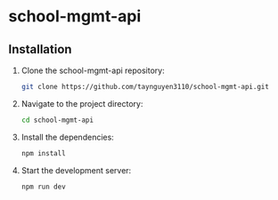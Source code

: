 # school-mgmt-api

## Installation

1. Clone the school-mgmt-api repository:
   ```sh
   git clone https://github.com/taynguyen3110/school-mgmt-api.git
   ```
2. Navigate to the project directory:
   ```sh
   cd school-mgmt-api
   ```
3. Install the dependencies:
   ```sh
   npm install
   ```
4. Start the development server:
   ```sh
   npm run dev
   ```
